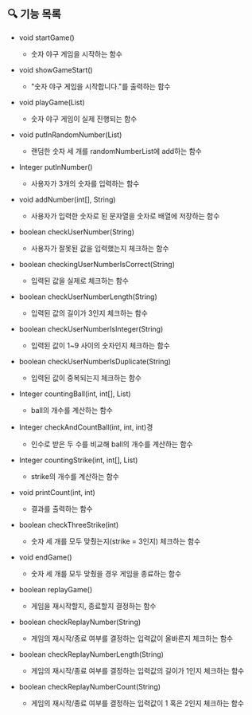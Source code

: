 ## 🔍 기능 목록

- void startGame()
  - 숫자 야구 게임을 시작하는 함수
  

- void showGameStart()
  - "숫자 야구 게임을 시작합니다."를 출력하는 함수


- void playGame(List<Integer>)
  - 숫자 야구 게임이 실제 진행되는 함수

- void putInRandomNumber(List<Integer>)
  - 랜덤한 숫자 세 개를 randomNumberList에 add하는 함수

  
- Integer putInNumber()
  - 사용자가 3개의 숫자를 입력하는 함수


- void addNumber(int[], String)
  - 사용자가 입력한 숫자로 된 문자열을 숫자로 배열에 저장하는 함수


- boolean checkUserNumber(String)
  - 사용자가 잘못된 값을 입력했는지 체크하는 함수


- boolean checkingUserNumberIsCorrect(String)
  - 입력된 값을 실제로 체크하는 함수


- boolean checkUserNumberLength(String)
  - 입력된 값의 길이가 3인지 체크하는 함수


- boolean checkUserNumberIsInteger(String)
  - 입력된 값이 1~9 사이의 숫자인지 체크하는 함수


- boolean checkUserNumberIsDuplicate(String)
  - 입력된 값이 중복되는지 체크하는 함수


- Integer countingBall(int, int[], List<Integer>)
  - ball의 개수를 계산하는 함수


- Integer checkAndCountBall(int, int, int)경
  - 인수로 받은 두 수를 비교해 ball의 개수를 계산하는 함수

- Integer countingStrike(int, int[], List<Integer>)
  - strike의 개수를 계산하는 함수


- void printCount(int, int)
  - 결과를 출력하는 함수


- boolean checkThreeStrike(int)
  - 숫자 세 개를 모두 맞췄는지(strike = 3인지) 체크하는 함수


- void endGame()
  - 숫자 세 개를 모두 맞췄을 경우 게임을 종료하는 함수


- boolean replayGame()
  - 게임을 재시작할지, 종료할지 결정하는 함수
  

- boolean checkReplayNumber(String)
  - 게임의 재시작/종료 여부를 결정하는 입력값이 올바른지 체크하는 함수


- boolean checkReplayNumberLength(String)
  - 게임의 재시작/종료 여부를 결정하는 입력값의 길이가 1인지 체크하는 함수


- boolean checkReplayNumberCount(String)
  - 게임의 재시작/종료 여부를 결정하는 입력값이 1 혹은 2인지 체크하는 함수